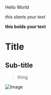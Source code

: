 Hello World

*this slants your text*

**this bolds your text**

# Title

## Sub-title

> thing

![Image](https://twitter.com/HutCat/status/1540657456849854465)